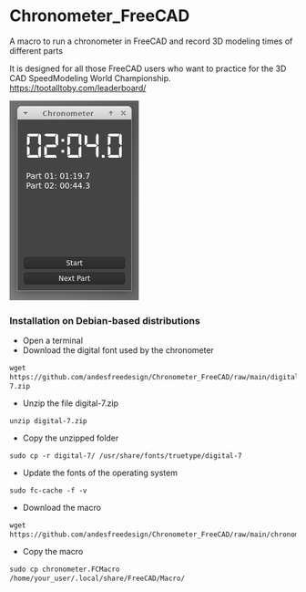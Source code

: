 # Chronometer_FreeCAD
A macro to run a chronometer in FreeCAD and record 3D modeling times of different parts

It is designed for all those FreeCAD users who want to practice for the 3D CAD SpeedModeling World Championship.
https://tootalltoby.com/leaderboard/

![capture](https://github.com/andesfreedesign/Chronometer_FreeCAD/blob/main/chronometer.png)

### Installation on Debian-based distributions

- Open a terminal
- Download the digital font used by the chronometer
```
wget https://github.com/andesfreedesign/Chronometer_FreeCAD/raw/main/digital-7.zip
```
- Unzip the file digital-7.zip
```
unzip digital-7.zip
```
- Copy the unzipped folder
```
sudo cp -r digital-7/ /usr/share/fonts/truetype/digital-7
```
- Update the fonts of the operating system
```
sudo fc-cache -f -v
```
- Download the macro
```
wget https://github.com/andesfreedesign/Chronometer_FreeCAD/raw/main/chronometer.FCMacro
```
- Copy the macro
```
sudo cp chronometer.FCMacro /home/your_user/.local/share/FreeCAD/Macro/
```
